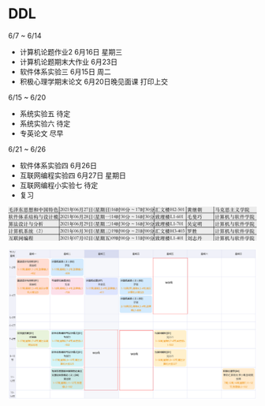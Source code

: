 # DDL

6/7 ~ 6/14

* 计算机论题作业2 6月16日 星期三
* 计算机论题期末大作业 6月23日
* 软件体系实验三 6月15日 周二
* 积极心理学期末论文 6月20日晚见面课 打印上交

6/15 ~ 6/20

* 系统实验五 待定
* 系统实验六 待定
* 专英论文 尽早

6/21 ~ 6/26

* 软件体系实验四 6月26日
* 互联网编程实验四 6月27日 星期日
* 互联网编程小实验七 待定
* 复习

![image-20210603161750923](picture/image-20210603161750923.png)

![课表](picture/lession.png)